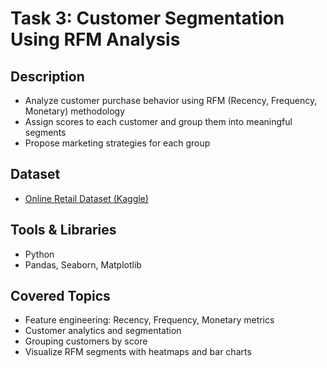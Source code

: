 # Task 3: Customer Segmentation Using RFM Analysis

## Description
- Analyze customer purchase behavior using RFM (Recency, Frequency, Monetary) methodology  
- Assign scores to each customer and group them into meaningful segments  
- Propose marketing strategies for each group  

## Dataset
- [Online Retail Dataset (Kaggle)](https://www.kaggle.com/datasets/ukveteran/online-retail)  

## Tools & Libraries
- Python  
- Pandas, Seaborn, Matplotlib  

## Covered Topics
- Feature engineering: Recency, Frequency, Monetary metrics  
- Customer analytics and segmentation  
- Grouping customers by score  
- Visualize RFM segments with heatmaps and bar charts  

